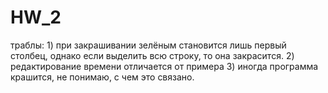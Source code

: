 # HW_2

траблы: 1) при закрашивании зелёным становится лишь первый столбец, однако если выделить всю строку, то она закрасится.
        2) редактирование времени отличается от примера
        3) иногда программа крашится, не понимаю, с чем это связано.
